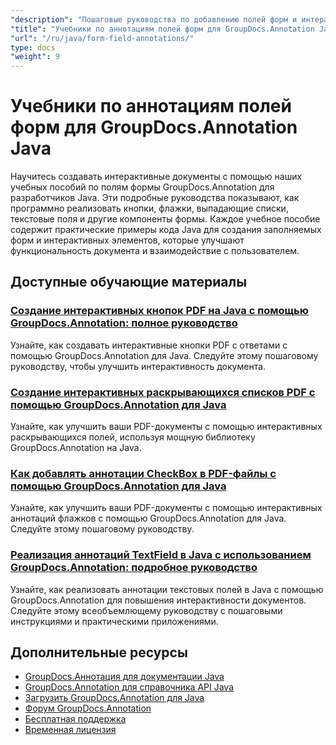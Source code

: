 ```yaml
---
"description": "Пошаговые руководства по добавлению полей форм и интерактивных компонентов в документы с помощью GroupDocs.Annotation для Java."
"title": "Учебники по аннотациям полей форм для GroupDocs.Annotation Java"
"url": "/ru/java/form-field-annotations/"
type: docs
"weight": 9
---
```


# Учебники по аннотациям полей форм для GroupDocs.Annotation Java

Научитесь создавать интерактивные документы с помощью наших учебных пособий по полям формы GroupDocs.Annotation для разработчиков Java. Эти подробные руководства показывают, как программно реализовать кнопки, флажки, выпадающие списки, текстовые поля и другие компоненты формы. Каждое учебное пособие содержит практические примеры кода Java для создания заполняемых форм и интерактивных элементов, которые улучшают функциональность документа и взаимодействие с пользователем.

## Доступные обучающие материалы

### [Создание интерактивных кнопок PDF на Java с помощью GroupDocs.Annotation: полное руководство](./create-pdf-buttons-java-groupdocs-annotation/)
Узнайте, как создавать интерактивные кнопки PDF с ответами с помощью GroupDocs.Annotation для Java. Следуйте этому пошаговому руководству, чтобы улучшить интерактивность документа.

### [Создание интерактивных раскрывающихся списков PDF с помощью GroupDocs.Annotation для Java](./create-pdf-dropdowns-groupdocs-annotation-java/)
Узнайте, как улучшить ваши PDF-документы с помощью интерактивных раскрывающихся полей, используя мощную библиотеку GroupDocs.Annotation на Java.

### [Как добавлять аннотации CheckBox в PDF-файлы с помощью GroupDocs.Annotation для Java](./add-checkbox-annotations-pdf-groupdocs-java/)
Узнайте, как улучшить ваши PDF-документы с помощью интерактивных аннотаций флажков с помощью GroupDocs.Annotation для Java. Следуйте этому пошаговому руководству.

### [Реализация аннотаций TextField в Java с использованием GroupDocs.Annotation: подробное руководство](./implement-textfield-annotations-java-groupdocs/)
Узнайте, как реализовать аннотации текстовых полей в Java с помощью GroupDocs.Annotation для повышения интерактивности документов. Следуйте этому всеобъемлющему руководству с пошаговыми инструкциями и практическими приложениями.

## Дополнительные ресурсы

- [GroupDocs.Аннотация для документации Java](https://docs.groupdocs.com/annotation/java/)
- [GroupDocs.Annotation для справочника API Java](https://reference.groupdocs.com/annotation/java/)
- [Загрузить GroupDocs.Annotation для Java](https://releases.groupdocs.com/annotation/java/)
- [Форум GroupDocs.Annotation](https://forum.groupdocs.com/c/annotation)
- [Бесплатная поддержка](https://forum.groupdocs.com/)
- [Временная лицензия](https://purchase.groupdocs.com/temporary-license/)